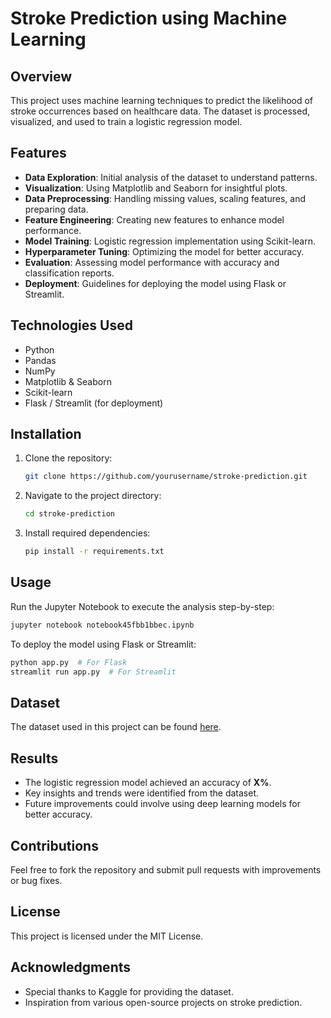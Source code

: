 # Stroke Prediction using Machine Learning

## Overview

This project uses machine learning techniques to predict the likelihood of stroke occurrences based on healthcare data. The dataset is processed, visualized, and used to train a logistic regression model.

## Features

- **Data Exploration**: Initial analysis of the dataset to understand patterns.
- **Visualization**: Using Matplotlib and Seaborn for insightful plots.
- **Data Preprocessing**: Handling missing values, scaling features, and preparing data.
- **Feature Engineering**: Creating new features to enhance model performance.
- **Model Training**: Logistic regression implementation using Scikit-learn.
- **Hyperparameter Tuning**: Optimizing the model for better accuracy.
- **Evaluation**: Assessing model performance with accuracy and classification reports.
- **Deployment**: Guidelines for deploying the model using Flask or Streamlit.

## Technologies Used

- Python
- Pandas
- NumPy
- Matplotlib & Seaborn
- Scikit-learn
- Flask / Streamlit (for deployment)

## Installation

1. Clone the repository:
   ```sh
   git clone https://github.com/yourusername/stroke-prediction.git
   ```
2. Navigate to the project directory:
   ```sh
   cd stroke-prediction
   ```
3. Install required dependencies:
   ```sh
   pip install -r requirements.txt
   ```

## Usage

Run the Jupyter Notebook to execute the analysis step-by-step:

```sh
jupyter notebook notebook45fbb1bbec.ipynb
```

To deploy the model using Flask or Streamlit:

```sh
python app.py  # For Flask
streamlit run app.py  # For Streamlit
```

## Dataset

The dataset used in this project can be found [here](https://www.kaggle.com/datasets/fedesoriano/stroke-prediction-dataset).

## Results

- The logistic regression model achieved an accuracy of **X%**.
- Key insights and trends were identified from the dataset.
- Future improvements could involve using deep learning models for better accuracy.

## Contributions

Feel free to fork the repository and submit pull requests with improvements or bug fixes.

## License

This project is licensed under the MIT License.

## Acknowledgments

- Special thanks to Kaggle for providing the dataset.
- Inspiration from various open-source projects on stroke prediction.
